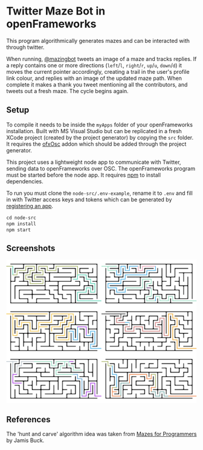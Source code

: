 # Twitter Maze Bot in openFrameworks

This program algorithmically generates mazes and can be interacted with through twitter.

When running, [@mazingbot](https://twitter.com/mazingbot) tweets an image of a maze and tracks replies. If a reply contains one or more directions (`left`/`l`, `right`/`r`, `up`/`u`, `down`/`d`) it moves the current pointer accordingly, creating a trail in the user's profile link colour, and replies with an image of the updated maze path. When complete it makes a thank you tweet mentioning all the contributors, and tweets out a fresh maze. The cycle begins again.

## Setup

To compile it needs to be inside the `myApps` folder of your openFrameworks installation. Built with MS Visual Studio but can be replicated in a fresh XCode project (created by the project generator) by copying the `src` folder. It requires the [ofxOsc](https://github.com/openframeworks/openFrameworks/tree/master/addons/ofxOsc) addon which should be added through the project generator.

This project uses a lightweight node app to communicate with Twitter, sending data to openFrameworks over OSC. The openFrameworks program must be started before the node app. It requires [npm](https://www.npmjs.com/get-npm) to install dependencies.

To run you must clone the `node-src/.env-example`, rename it to `.env` and fill in with Twitter access keys and tokens which can be generated by [registering an app](https://apps.twitter.com/).

```
cd node-src
npm install
npm start
```

## Screenshots

![Completed Mazes](/screenshots/twitter.jpg?raw=true)

## References

The 'hunt and carve' algorithm idea was taken from [Mazes for Programmers](https://www.amazon.co.uk/Mazes-Programmers-Twisty-Little-Passages/dp/1680500554/) by Jamis Buck.
